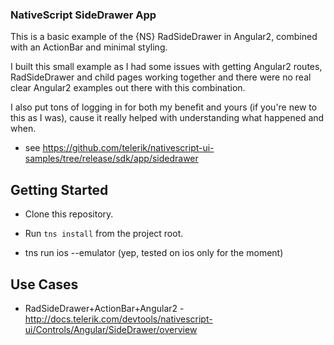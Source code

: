 ### NativeScript SideDrawer App

This is a basic example of the {NS} RadSideDrawer in Angular2, combined with an ActionBar and minimal styling. 

I built this small example as I had some issues with getting Angular2 routes, RadSideDrawer and child pages working together and there were no real clear Angular2 examples out there with this combination.

I also put tons of logging in for both my benefit and yours (if you're new to this as I was), cause it really helped with understanding what happened and when. 

* see https://github.com/telerik/nativescript-ui-samples/tree/release/sdk/app/sidedrawer 

## Getting Started

* Clone this repository.

* Run `tns install` from the project root.  
    
* tns run ios --emulator  (yep, tested on ios only for the moment)

## Use Cases

* RadSideDrawer+ActionBar+Angular2 - http://docs.telerik.com/devtools/nativescript-ui/Controls/Angular/SideDrawer/overview
